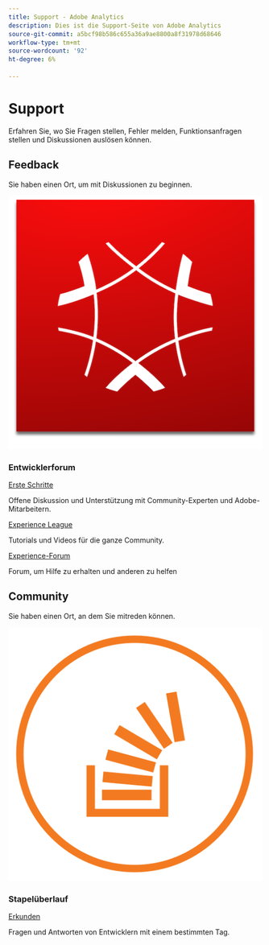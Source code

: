```yaml
---
title: Support - Adobe Analytics
description: Dies ist die Support-Seite von Adobe Analytics
source-git-commit: a5bcf98b586c655a36a9ae8800a8f31978d68646
workflow-type: tm+mt
source-wordcount: '92'
ht-degree: 6%

---
```



# Support

Erfahren Sie, wo Sie Fragen stellen, Fehler melden, Funktionsanfragen stellen und Diskussionen auslösen können.

## Feedback 

Sie haben einen Ort, um mit Diskussionen zu beginnen.

![Adobe Experience Cloud](experience_cloud.png)

### Entwicklerforum

[Erste Schritte](https://adobe.io)

Offene Diskussion und Unterstützung mit Community-Experten und Adobe-Mitarbeitern.

[Experience League](https://adobe.io)

Tutorials und Videos für die ganze Community.

[Experience-Forum](https://adobe.io)

Forum, um Hilfe zu erhalten und anderen zu helfen

## Community

Sie haben einen Ort, an dem Sie mitreden können.

![Stapelüberlauf](stack-overflow.png)

### Stapelüberlauf

[Erkunden](https://adobe.io)

Fragen und Antworten von Entwicklern mit einem bestimmten Tag.

